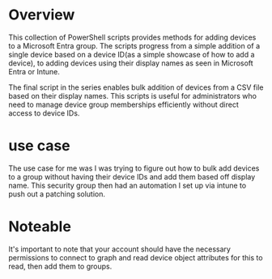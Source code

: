 # Overview
This collection of PowerShell scripts provides methods for adding devices to a Microsoft Entra group. The scripts progress from a simple addition of a single device based on a device ID(as a simple showcase of how to add a device), to adding devices using their display names as seen in Microsoft Entra or Intune. 

The final script in the series enables bulk addition of devices from a CSV file based on their display names. This scripts is useful for administrators who need to manage device group memberships efficiently without direct access to device IDs.

# use case
The use case for me was I was trying to figure out how to bulk add devices to a group without having their device IDs and add them based off display name. This security group then had an automation I set up via intune to push out a patching solution. 

# Noteable
It's important to note that your account should have the necessary permissions to connect to graph and read device object attributes for this to read, then add them to groups.

